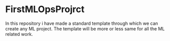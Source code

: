 # FirstMLOpsProjrct
In this repository i have made a standard template through which we can create any ML project. The template will be more or less same for all the ML related work.
